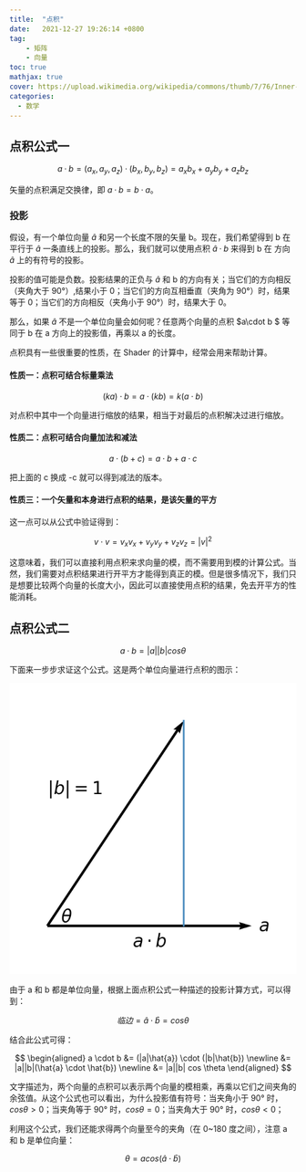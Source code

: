 ```yaml
---
title:  "点积"
date:   2021-12-27 19:26:14 +0800
tag: 
    - 矩阵
    - 向量
toc: true
mathjax: true
cover: https://upload.wikimedia.org/wikipedia/commons/thumb/7/76/Inner-product-angle.svg/2560px-Inner-product-angle.svg.png
categories:
  - 数学
---
```


## 点积公式一

$$
a \cdotp b = (a_x, a_y, a_z) \cdotp (b_x, b_y, b_z) = a_xb_x + a_yb_y + a_zb_z
$$

矢量的点积满足交换律，即 $a \cdotp b = b \cdotp a$。

### 投影

假设，有一个单位向量 $\hat{a}$ 和另一个长度不限的矢量 b。现在，我们希望得到 b 在平行于 $\hat{a}$ 一条直线上的投影。那么，我们就可以使用点积 $\hat{a} \cdotp b$ 来得到 b 在 方向 $\hat{a}$ 上的有符号的投影。

投影的值可能是负数。投影结果的正负与 $\hat{a}$ 和 b 的方向有关；当它们的方向相反（夹角大于 90°）,结果小于 0；当它们的方向互相垂直（夹角为 90°）时，结果等于 0；当它们的方向相反（夹角小于 90°）时，结果大于 0。

那么，如果 $\hat{a}$ 不是一个单位向量会如何呢？任意两个向量的点积 $a\cdot b $ 等同于 b 在 a 方向上的投影值，再乘以 a 的长度。

点积具有一些很重要的性质，在 Shader 的计算中，经常会用来帮助计算。

#### 性质一：点积可结合标量乘法

$$
(ka)\cdot b = a \cdot (kb) = k(a \cdot b)
$$

对点积中其中一个向量进行缩放的结果，相当于对最后的点积解决过进行缩放。

#### 性质二：点积可结合向量加法和减法

$$
a \cdot (b+c) = a \cdot b + a \cdot c
$$

把上面的 c 换成 -c 就可以得到减法的版本。

#### 性质三：一个矢量和本身进行点积的结果，是该矢量的平方

这一点可以从公式中验证得到：

$$
v \cdot v = v_x v_x + v_y v_y + v_z v_z = |v|^2
$$

这意味着，我们可以直接利用点积来求向量的模，而不需要用到模的计算公式。当然，我们需要对点积结果进行开平方才能得到真正的模。但是很多情况下，我们只是想要比较两个向量的长度大小，因此可以直接使用点积的结果，免去开平方的性能消耗。

## 点积公式二

$$
a \cdot b= |a||b| cos \theta
$$



下面来一步步求证这个公式。这是两个单位向量进行点积的图示：

![dot-product](/images/math-dot-product-figure_01.png?20x)

由于 a 和 b 都是单位向量，根据上面点积公式一种描述的投影计算方式，可以得到：

$$
临边 = \hat{a} \cdot \hat{b} = cos \theta
$$

结合此公式可得：

$$
\begin{aligned}
a \cdot b &= (|a|\hat{a}) \cdot (|b|\hat{b}) \newline
&= |a||b|(\hat{a} \cdot \hat{b}) \newline
&= |a||b| cos \theta
\end{aligned}
$$

文字描述为，两个向量的点积可以表示两个向量的模相乘，再乘以它们之间夹角的余弦值。从这个公式也可以看出，为什么投影值有符号：当夹角小于 90° 时，$cos\theta > 0$；当夹角等于 90° 时，$cos\theta  = 0$；当夹角大于 90° 时，$cos\theta < 0$；

利用这个公式，我们还能求得两个向量至今的夹角（在 0~180 度之间），注意 a 和 b 是单位向量：

$$
\theta = acos(\hat{a} \cdot \hat{b})
$$
